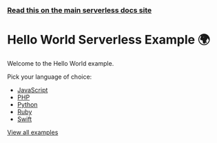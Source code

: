 <!--
title: Hello World Example
menuText: Hello World
description: Example of creating Hello World functions with the Serverless framework
layout: Doc
-->

<!-- DOCS-SITE-LINK:START automatically generated  -->

### [Read this on the main serverless docs site](https://www.serverless.com/framework/docs/providers/openwhisk/examples/hello-world/)

<!-- DOCS-SITE-LINK:END -->

# Hello World Serverless Example 🌍

Welcome to the Hello World example.

Pick your language of choice:

- [JavaScript](./node)
- [PHP](./php)
- [Python](./python)
- [Ruby](./ruby)
- [Swift](./swift)

[View all examples](https://www.serverless.com/framework/docs/providers/openwhisk/examples/)
